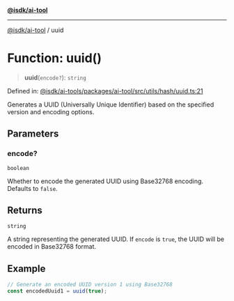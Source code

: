 [**@isdk/ai-tool**](../README.md)

***

[@isdk/ai-tool](../globals.md) / uuid

# Function: uuid()

> **uuid**(`encode?`): `string`

Defined in: [@isdk/ai-tools/packages/ai-tool/src/utils/hash/uuid.ts:21](https://github.com/isdk/ai-tool.js/blob/fb1809b53cc75a30928176c26910792b6b8a96e1/src/utils/hash/uuid.ts#L21)

Generates a UUID (Universally Unique Identifier) based on the specified version and encoding options.

## Parameters

### encode?

`boolean`

Whether to encode the generated UUID using Base32768 encoding. Defaults to `false`.

## Returns

`string`

A string representing the generated UUID. If `encode` is `true`, the UUID will be encoded in Base32768 format.

## Example

```ts
// Generate an encoded UUID version 1 using Base32768
const encodedUuid1 = uuid(true);
```
